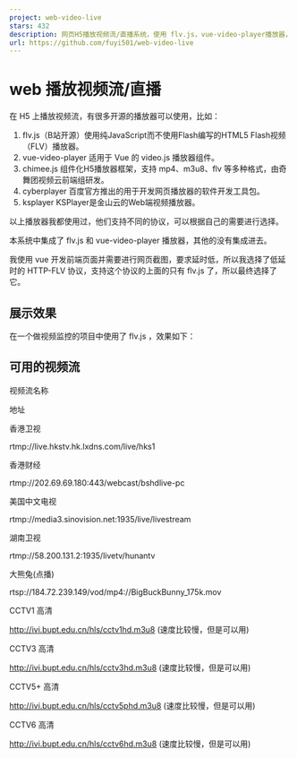 ```yaml
---
project: web-video-live
stars: 432
description: 网页H5播放视频流/直播系统，使用 flv.js，vue-video-player播放器，测试支持 rtmp，http-flv，hls 视频流格式，可以做视频监控，也可以通过视频截图。
url: https://github.com/fuyi501/web-video-live
---
```


web 播放视频流/直播
============

在 H5 上播放视频流，有很多开源的播放器可以使用，比如：

1.  flv.js（B站开源）使用纯JavaScript而不使用Flash编写的HTML5 Flash视频（FLV）播放器。
2.  vue-video-player 适用于 Vue 的 video.js 播放器组件。
3.  chimee.js 组件化H5播放器框架，支持 mp4、m3u8、flv 等多种格式，由奇舞团视频云前端组研发。
4.  cyberplayer 百度官方推出的用于开发网页播放器的软件开发工具包。
5.  ksplayer KSPlayer是金山云的Web端视频播放器。

以上播放器我都使用过，他们支持不同的协议，可以根据自己的需要进行选择。

本系统中集成了 flv.js 和 vue-video-player 播放器，其他的没有集成进去。

我使用 vue 开发前端页面并需要进行网页截图，要求延时低，所以我选择了低延时的 HTTP-FLV 协议，支持这个协议的上面的只有 flv.js 了，所以最终选择了它。

展示效果
----

在一个做视频监控的项目中使用了 flv.js ，效果如下：

可用的视频流
------

视频流名称

地址

香港卫视

rtmp://live.hkstv.hk.lxdns.com/live/hks1

香港财经

rtmp://202.69.69.180:443/webcast/bshdlive-pc

美国中文电视

rtmp://media3.sinovision.net:1935/live/livestream

湖南卫视

rtmp://58.200.131.2:1935/livetv/hunantv

大熊兔(点播)

rtsp://184.72.239.149/vod/mp4://BigBuckBunny\_175k.mov

CCTV1 高清

http://ivi.bupt.edu.cn/hls/cctv1hd.m3u8 (速度比较慢，但是可以用)

CCTV3 高清

http://ivi.bupt.edu.cn/hls/cctv3hd.m3u8 (速度比较慢，但是可以用)

CCTV5+ 高清

http://ivi.bupt.edu.cn/hls/cctv5phd.m3u8 (速度比较慢，但是可以用)

CCTV6 高清

http://ivi.bupt.edu.cn/hls/cctv6hd.m3u8 (速度比较慢，但是可以用)
